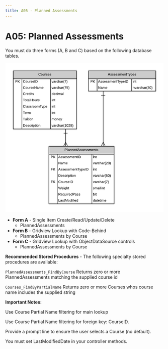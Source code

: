 ```yaml
---
title: A05 - Planned Assessments
---
```

# A05: Planned Assessments

You must do three forms (A, B and C) based on the following database tables.

![](./A05.png)

- **Form A** - Single Item Create/Read/Update/Delete
  - PlannedAssessments
- **Form B** - Gridview Lookup with Code-Behind
  - PlannedAssessments by Course 
- **Form C** - Gridview Lookup with ObjectDataSource controls
  - PlannedAssessments by Course 

**Recommended Stored Procedures** - The following specialty stored procedures are available:

`PlannedAssessments_FindByCourse` Returns zero or more PlannedAssessments matching the supplied course id

`Courses_FindByPartialName` Returns zero or more Courses whos course name includes the supplied string

**Important Notes:** 

Use Course Partial Name filtering for main lookup 

Use Course Partial Name filtering for foreign key: CourseID.

Provide a prompt line to ensure the user selects a Course (no default).

You must set LastModifiedDate in your controller methods.
